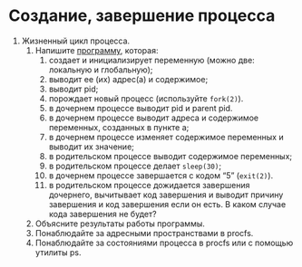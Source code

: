 # Создание, завершение процесса

1) Жизненный цикл процесса.
    1) Напишите [программу](src/1), которая:
        1) создает и инициализирует переменную (можно две: локальную и глобальную);
        2) выводит ее (их) адрес(а) и содержимое;
        3) выводит pid;
        4) порождает новый процесс (используйте `fork(2)`).
        5) в дочернем процессе выводит pid и parent pid.
        6) в дочернем процессе выводит адреса и содержимое переменных, созданных в пункте а;
        7) в дочернем процессе изменяет содержимое переменных и выводит их значение;
        8) в родительском процессе выводит содержимое переменных;
        9) в родительском процессе делает `sleep(30)`;
        10) в дочернем процессе завершается с кодом “5” (`exit(2)`).
        11) в родительском процессе дожидается завершения дочернего, вычитывает код завершения и выводит причину завершения и код завершения если он есть. В каком случае кода завершения не будет?
    2) Объясните результаты работы программы.
    3) Понаблюдайте за адресными пространствами в procfs.
    4) Понаблюдайте за состояниями процесса в procfs или с помощью утилиты ps.
